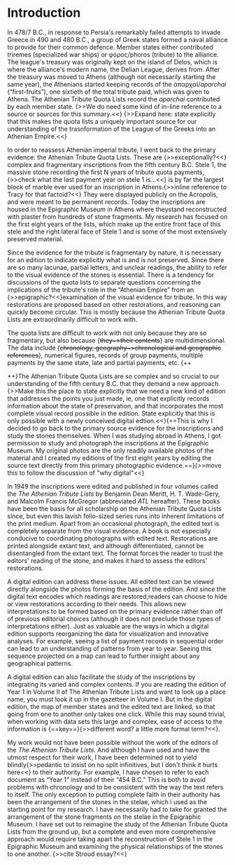 
# Introduction #

In 478/7 B.C., in response to Persia's remarkably failed attempts to invade Greece in 490 and 480 B.C., a group of Greek states formed a naval alliance to provide for their common defence. Member states either contributed triremes (specialized war ships) or φόρος/phoros (tribute) to the alliance. The league's treasury was originally kept on the island of Delos, which is where the alliance's modern name, the Delian League, derives from. After the treasury was moved to Athens (although not necessarily starting the same year), the Athenians started keeping records of the ἀπαρχαί/*aparchai* (“first-fruits”), one sixtieth of the total tribute paid, which was given to Athena. The Athenian Tribute Quota Lists record the *aparchai* contributed by each member state. {>>We do need some kind of in-line reference to a source or sources for this summary.<<}
{>>Expand here:  state explicitly that this makes the quota lists a uniquely important source for our understanding of the trasnformation of the League of the Greeks into an Athenian Empire.<<}

In order to reassess Athenian imperial tribute, I went back to the primary evidence: the Athenian Tribute Quota Lists. These are {>>exceptionally?<<} complex and fragmentary inscriptions from the fifth century B.C. Stele 1, the massive stone recording the first N years of tribute quota payments,{>>check what the last payment year on stele 1 is...<<} is by far the largest block of marble ever used for an inscription in Athens.{>>inline reference to Tracy for that factoid?<<} They were displayed publicly on the Acropolis, and were meant to be permanent records. Today the inscriptions are housed in the Epigraphic Museum in Athens where theystand  reconstructed with plaster from hundreds of stone fragments. My research has focused on the first eight years of the lists, which make up the entire front face of this stele and the right lateral face of Stele 1 and is some of the most extensively preserved material. 

Since the evidence for the tribute is fragmentary by nature, it is necessary for an edition to indicate explicitly what is and is not preserved. Since there are so many lacunae, partial letters, and unclear readings, the ability to refer to the visual evidence of the stones is essential. 
There is a tendency for discussions of the quota lists to separate questions concerning the implications of the tribute's role in the “Athenian Empire” from an {>>epigraphic?<<}examination of the visual evidence for tribute. In this way restorations are proposed based on other restorations, and reasoning can quickly become circular. This is mostly because the Athenian Tribute Quota Lists are extraordinarily difficult to work with.  

The quota lists are difficult to work with not only because they are so fragmentary, but also because {~~they~>their contents~~} are  multidimensional. The data include {~~chronology, geography~>chronological and geographic references~~}, numerical figures, records of group payments, multiple payments by the same state, late and  partial payments, etc. {++

++}The Athenian Tribute Quota Lists are so complex and so crucial to our understanding of the fifth century B.C. that they demand a new approach. {>>Make this the place to  state explicitly that we need a new kind of edition that addresses the points you just made, ie, one that explicitly records information about the state of preservation, and that incorporates the most complete visual record possible in the edition.  State explicitly that this is only possible with a newly conceived digital edtion.<<}{==This is why I decided to go back to the primary source evidence for the inscriptions and study the stones themselves. When I was studying abroad in Athens, I got permission to study and photograph the inscriptions at the Epigraphic Museum. My original photos are the only readily available photos of the material and I created my editions of the first eight years by editing the source text directly from this primary photographic evidence.==}{>>move this to follow the discussion of "why digital"<<}

In 1949 the inscriptions were edited and published in four volumes called the *The Athenian Tribute Lists* by Benjamin Dean Meritt, H. T. Wade-Gery,  and Malcolm Francis McGregor (abbreviated *ATL* hereafter). These books have been the basis for all scholarship on the Athenian Tribute Quota Lists since, but even this lavish folio-sized series runs into inherent limitations of the print medium. Apart from an occasional photograph, the edited text is completely separate from the visual evidence. A book is not especially conducive to coordinating photographs with edited text. Restorations are printed alongside extant text, and although differentiated, cannot be disentangled from the extant text. The format forces the reader to trust the editors' reading of the stone, and makes it hard to assess the editors' restorations. 

A digital edition can address these issues. All edited text can be viewed directly alongside the photos forming the basis of the edition. And since the digital text encodes which readings are restored,readers can choose to hide or view restorations according to their needs. This allows new interpretations to be formed based on the primary evidence rather than off of previous editorial choices (although it does not preclude those types of interpretations either). Just as valuable are the ways in which a digital edition supports reorganizing the data for visualization and innovative analyses. For example, seeing a list of payment records in sequential order can lead to an understanding of patterns from year to year. Seeing this sequence projected on a map can lead to further insight about any geographical patterns. 

A digital edition can also facilitate the study of the inscriptions by integrating its varied and complex contents. If you are reading the edition of Year 1 in Volume II of The Athenian Tribute Lists and want to look up a place name, you must look it up in the gazetteer in Volume I. But in the digital edition, the map of member states and the edited text are linked, so that going from one to another only takes one click. While this may sound trivial, when working with data sets this large and complex, ease of access to the information is {==key==}{>>different word?  a little more formal term?<<}. 

My work would not have been possible without the work of the editors of the *The Athenian Tribute Lists*. And although I have used and have the utmost respect for their work, I have been determined not to  yield blindly{>>pedantic to insist on no split infinitives, but I don't think it hurts here<<} to their authority. 
For example, I have chosen to refer to each document as “Year 1” instead of their “454 B.C.” This is both to avoid problems with chronology and to be consistent with the way the text refers to itself. The only exception to putting complete faith in their authority has been the arrangement of the stones in the stelae, which I used as the starting point for my research. I have necessarily had to take for granted the arrangement of the stone fragments on the stelae in the Epigraphic Museum. I have set out to reimagine the study of the Athenian Tribute Quota Lists from the ground up, but a complete and even more comprehensive approach would require taking apart the reconstruction of Stele 1 in the Epigraphic Museum and examining the physical relationships of the stones to one another. {>>cite Stroud essay?<<}
